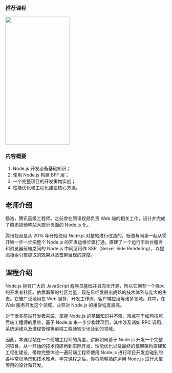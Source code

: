 ### 推荐课程

<img src="https://freemen-test.oss-cn-zhangjiakou.aliyuncs.com/files/dev/blog/jk_node.jpeg" width="200px" height="400px"/>

### 内容概要
<ol>
<li>Node.js 开发必备基础知识；</li>
<li>使用 Node.js 构建 BFF 层；</li>
<li>一个完整项目的开发重构实战；</li>
<li>性能优化和工程化建设核心方法。</li>
</ol>
<h2>老师介绍</h2>
<p>杨浩，腾讯高级工程师。之前曾在腾讯视频负责 Web 端的相关工作，设计并完成了腾讯视频整站大部分页面的 Node.js 化。</p>
<p>腾讯视频是从 2015 年开始使用 Node.js 对整站进行改造的，杨浩与同事一起从零开始一步一步把整个 Node.js 的开发运维步骤打通，搭建了一个运行于后台服务和浏览器前端之间的 Node.js 中间层用作 SSR（Server Side Rendering），以提高搜索引擎抓取的效果以及首屏展现的速度。</p>

<h2>课程介绍</h2>
<p>Node.js 拥有广大的 JavaScript 程序员基础并且完全开源，所以它拥有一个强大的开发者社区。依靠繁荣的社区力量，现在已经发展出成熟的技术体系与庞大的生态。它被广泛地用在 Web 服务、开发工作流、客户端应用等诸多领域。其中，在 Web 服务开发这个领域，业界对 Node.js 的接受程度最高。</p>
<p>对于很多前端开发者来说，掌握 Node.js 的基础知识并不难，难点在于如何按照后端工程师的思维，基于 Node.js 来一步步构建项目，其中涉及诸如 RPC 调用、系统运维以及进程管理等前端工程师较少涉及到的领域。</p>
<p>因此，本课程站在一个前端工程师的角度，讲解如何基于 Node.js 开发一个完整的项目，从一开始的技术预研再到实际开发、性能优化以及最终的框架架构搭建和工程化建设，带你完整体验一遍前端工程师使用 Node.js 进行项目开发会碰到的各种常见场景和技术难点，学完课程之后，你将能够熟练运用 Node.js 进行大型项目的设计和开发。</p>
